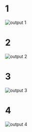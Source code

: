# 1
![output 1](https://user-images.githubusercontent.com/101619680/161397466-31089c8c-fdd7-4067-8083-c3ee56a96115.png)

# 2
![output 2](https://user-images.githubusercontent.com/101619680/161397470-788d745a-86af-40ef-ace7-98507d33bcac.png)

# 3
![output 3](https://user-images.githubusercontent.com/101619680/161397471-8f472ab6-d694-42df-ad62-ac69efe1f873.png)

# 4
![output 4](https://user-images.githubusercontent.com/101619680/161397472-9dc03e22-aa90-42e8-9f66-03ecf6bec97d.png)
